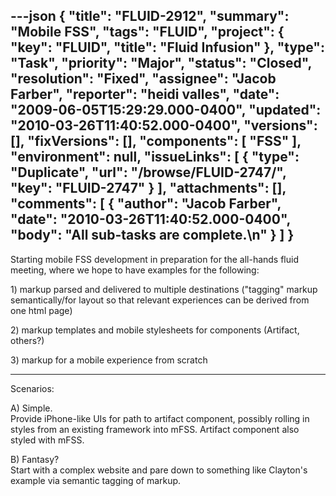 ---json
{
  "title": "FLUID-2912",
  "summary": "Mobile FSS",
  "tags": "FLUID",
  "project": {
    "key": "FLUID",
    "title": "Fluid Infusion"
  },
  "type": "Task",
  "priority": "Major",
  "status": "Closed",
  "resolution": "Fixed",
  "assignee": "Jacob Farber",
  "reporter": "heidi valles",
  "date": "2009-06-05T15:29:29.000-0400",
  "updated": "2010-03-26T11:40:52.000-0400",
  "versions": [],
  "fixVersions": [],
  "components": [
    "FSS"
  ],
  "environment": null,
  "issueLinks": [
    {
      "type": "Duplicate",
      "url": "/browse/FLUID-2747/",
      "key": "FLUID-2747"
    }
  ],
  "attachments": [],
  "comments": [
    {
      "author": "Jacob Farber",
      "date": "2010-03-26T11:40:52.000-0400",
      "body": "All sub-tasks are complete.\n"
    }
  ]
}
---
Starting mobile FSS development in preparation for the all-hands fluid meeting, where we hope to have examples for the following:

1\) markup parsed and delivered to multiple destinations ("tagging" markup semantically/for layout so that relevant experiences can be derived from one html page)

2\) markup templates and mobile stylesheets for components (Artifact, others?)

3\) markup for a mobile experience from scratch

***

Scenarios:

A) Simple. \
Provide iPhone-like UIs for path to artifact component, possibly rolling in styles from an existing framework into mFSS. Artifact component also styled with mFSS.

B) Fantasy?\
Start with a complex website and pare down to something like Clayton's example via semantic tagging of markup.

        